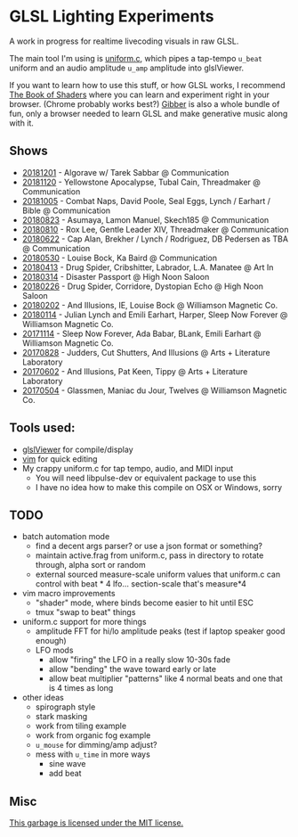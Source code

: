 # GLSL Lighting Experiments

A work in progress for realtime livecoding visuals in raw GLSL.

The main tool I'm using is [uniform.c](uniform.c), which pipes a tap-tempo
`u_beat` uniform and an audio amplitude `u_amp` amplitude into 
glslViewer.

If you want to learn how to use this stuff, or how GLSL works, I recommend 
[The Book of Shaders](https://thebookofshaders.com/) where you can learn and 
experiment right in your browser. (Chrome probably works best?) 
[Gibber](http://gibber.cc/) is also a whole bundle of fun, only a browser 
needed to learn GLSL and make generative music along with it.

## Shows

- [20181201](shows/2018/1201) - Algorave w/ Tarek Sabbar @ Communication
- [20181120](shows/2018/1120) - Yellowstone Apocalypse, Tubal Cain, Threadmaker @ Communication
- [20181005](shows/2018/1005) - Combat Naps, David Poole, Seal Eggs, Lynch / Earhart / Bible @ Communication
- [20180823](shows/2018/0823) - Asumaya, Lamon Manuel, Skech185 @ Communication
- [20180810](shows/2018/0810) - Rox Lee, Gentle Leader XIV, Threadmaker @ Communication
- [20180622](shows/2018/0622) - Cap Alan, Brekher / Lynch / Rodriguez, DB Pedersen as TBA @ Communication
- [20180530](shows/2018/0530) - Louise Bock, Ka Baird @ Communication
- [20180413](shows/2018/0413) - Drug Spider, Cribshitter, Labrador, L.A. Manatee @ Art In
- [20180314](shows/2018/0314) - Disaster Passport @ High Noon Saloon
- [20180226](shows/2018/0226) - Drug Spider, Corridore, Dystopian Echo @ High Noon Saloon
- [20180202](shows/2018/0202) - And Illusions, IE, Louise Bock @ Williamson Magnetic Co.
- [20180114](shows/2018/0114) - Julian Lynch and Emili Earhart, Harper, Sleep Now Forever @ Williamson Magnetic Co.
- [20171114](shows/2017/1114) - Sleep Now Forever, Ada Babar, BLank, Emili Earhart @ Williamson Magnetic Co.
- [20170828](shows/2017/0828) - Judders, Cut Shutters, And Illusions @ Arts + Literature Laboratory
- [20170602](shows/2017/0602) - And Illusions, Pat Keen, Tippy @ Arts + Literature Laboratory
- [20170504](shows/2017/0504) - Glassmen, Maniac du Jour, Twelves @ Williamson Magnetic Co.

## Tools used:

- [glslViewer](https://github.com/patriciogonzalezvivo/glslViewer) for compile/display
- [vim](http://www.vim.org/) for quick editing
- My crappy uniform.c for tap tempo, audio, and MIDI input
  - You will need libpulse-dev or equivalent package to use this
  - I have no idea how to make this compile on OSX or Windows, sorry

## TODO

- batch automation mode
  - find a decent args parser? or use a json format or something?
  - maintain active.frag from uniform.c, pass in directory to rotate through, alpha sort or random
  - external sourced measure-scale uniform values that uniform.c can control with beat * 4 lfo... section-scale that's measure*4
- vim macro improvements
  - "shader" mode, where binds become easier to hit until ESC
  - tmux "swap to beat" things
- uniform.c support for more things
  - amplitude FFT for hi/lo amplitude peaks (test if laptop speaker good enough)
  - LFO mods
    - allow "firing" the LFO in a really slow 10-30s fade
    - allow "bending" the wave toward early or late
    - allow beat multiplier "patterns" like 4 normal beats and one that is 4 times as long
- other ideas
  - spirograph style
  - stark masking
  - work from tiling example
  - work from organic fog example
  - `u_mouse` for dimming/amp adjust?
  - mess with `u_time` in more ways
    - sine wave
    - add beat

## Misc 

[This garbage is licensed under the MIT license.](LICENSE)

